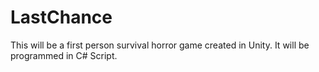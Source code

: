 # LastChance


This will be a first person survival horror game created in Unity. It will be programmed in C# Script.
